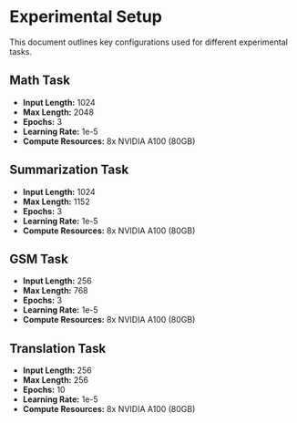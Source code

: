 # Experimental Setup

This document outlines key configurations used for different experimental tasks.

## Math Task

- **Input Length:** 1024
- **Max Length:** 2048
- **Epochs:** 3
- **Learning Rate:** 1e-5
- **Compute Resources:** 8x NVIDIA A100 (80GB)

## Summarization Task

- **Input Length:** 1024
- **Max Length:** 1152
- **Epochs:** 3
- **Learning Rate:** 1e-5
- **Compute Resources:** 8x NVIDIA A100 (80GB)

## GSM Task

- **Input Length:** 256
- **Max Length:** 768
- **Epochs:** 3
- **Learning Rate:** 1e-5
- **Compute Resources:** 8x NVIDIA A100 (80GB)

## Translation Task

- **Input Length:** 256
- **Max Length:** 256
- **Epochs:** 10
- **Learning Rate:** 1e-5
- **Compute Resources:** 8x NVIDIA A100 (80GB)


